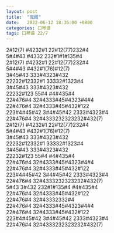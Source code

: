 ```yaml
---
layout: post
title:  "覚醒"
date:   2022-06-12 18:36:00 +0800
categories: 口琴谱
tags: 口琴谱 22/7
---
```

2#12(7) #4232#1 22#12(77)232#4  
5#4#43 #4332 232#1#1#135#4  
2#12(7) #4232#1 22#12(77)232#4  
5#4#43 #432#1(76)#12(7)  
3#45#43 333#4323#432  
22232#12332#1 33332#1323#4  
3#45#43 333#4323#432  
22232#123 55#4 #4#435#4  
22#476#4 32#4333#45#4323#4#4  
22#476#4 32#4333#45#432#122  
223#4#45#42 3#4#45#42 2333#4323#4  
22#476#4 32#4333232323232#432(7)  
2#12(7) #4232#1 22#12(77)232#4  
5#4#43 #432#1(76)#12(7)  
3#45#43 333#4323#432  
22232#12332#1 33332#1323#4  
3#45#43 333#4323#432  
22232#123 55#4 #4#435#4  
22#476#4 32#4333#45#4323#4#4  
22#476#4 32#4333#45#432#122  
223#4#45#42 3#4#45#42 2333#4323#4  
22#476#4 32#4333232323232#432(7)  
5#43 3#432 232#1#135#4 #4#435#4  
22#476#4 32#4333#45#432#122  
22#476#4 32#43332332#4  
22#476#4 32#4333#45#4323#4#4  
22#476#4 32#4333#45#432#122  
223#4#45#42 3#4#45#42 2333#4323#4    
22#476#4 32#4333232323232#432(7)   